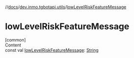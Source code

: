 //[docs](../../index.md)/[dev.inmo.tgbotapi.utils](index.md)/[lowLevelRiskFeatureMessage](low-level-risk-feature-message.md)



# lowLevelRiskFeatureMessage  
[common]  
Content  
const val [lowLevelRiskFeatureMessage](low-level-risk-feature-message.md): [String](https://kotlinlang.org/api/latest/jvm/stdlib/kotlin/-string/index.html)  



